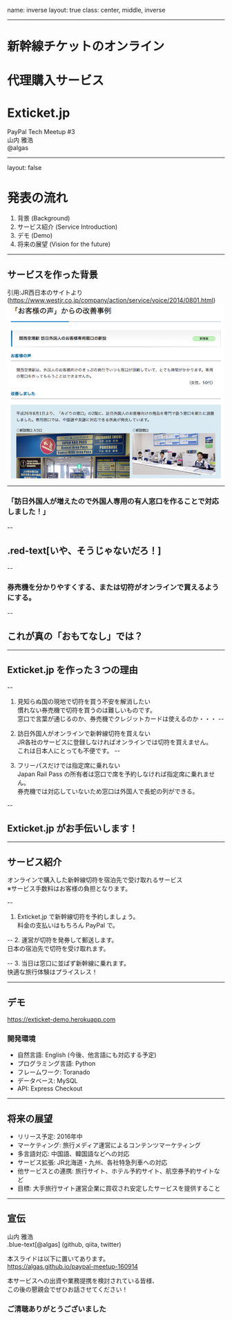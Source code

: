 name: inverse
layout: true
class: center, middle, inverse

---

# 新幹線チケットのオンライン
# 代理購入サービス
# Exticket.jp

PayPal Tech Meetup #3  
山内 雅浩  
@algas

---

layout: false

# 発表の流れ

1. 背景 (Background)
2. サービス紹介 (Service Introduction)
3. デモ (Demo)
4. 将来の展望 (Vision for the future)

---

## サービスを作った背景

引用:JR西日本のサイトより (https://www.westjr.co.jp/company/action/service/voice/2014/0801.html)
![JR Kanku](img/exticket_article1.png)

---

### 「訪日外国人が増えたので外国人専用の有人窓口を作ることで対応しました！」
--

## .red-text[いや、そうじゃないだろ！]
--

### 券売機を分かりやすくする、または切符がオンラインで買えるようにする。
--

## これが真の「おもてなし」では？

---

## Exticket.jp を作った３つの理由  
--

1. 見知らぬ国の現地で切符を買う不安を解消したい  
慣れない券売機で切符を買うのは難しいものです。  
窓口で言葉が通じるのか、券売機でクレジットカードは使えるのか・・・
--

2. 訪日外国人がオンラインで新幹線切符を買えない  
JR各社のサービスに登録しなければオンラインでは切符を買えません。  
これは日本人にとっても不便です。
--

3. フリーパスだけでは指定席に乗れない  
Japan Rail Pass の所有者は窓口で席を予約しなければ指定席に乗れません。  
券売機では対応していないため窓口は外国人で長蛇の列ができる。

--

## Exticket.jp がお手伝いします！

---

## サービス紹介

オンラインで購入した新幹線切符を宿泊先で受け取れるサービス  
※サービス手数料はお客様の負担となります。

--
1. Exticket.jp で新幹線切符を予約しましょう。  
料金の支払いはもちろん PayPal で。

--
2. 運営が切符を発券して郵送します。  
日本の宿泊先で切符を受け取れます。

--
3. 当日は窓口に並ばず新幹線に乗れます。  
快適な旅行体験はプライスレス！

---

## デモ

https://exticket-demo.herokuapp.com

### 開発環境

- 自然言語: English (今後、他言語にも対応する予定)
- プログラミング言語: Python
- フレームワーク: Toranado
- データベース: MySQL
- API: Express Checkout

---

## 将来の展望

- リリース予定: 2016年中
- マーケティング: 旅行メディア運営によるコンテンツマーケティング
- 多言語対応: 中国語、韓国語などへの対応
- サービス拡張: JR北海道・九州、各社特急列車への対応
- 他サービスとの連携: 旅行サイト、ホテル予約サイト、航空券予約サイトなど
- 目標: 大手旅行サイト運営企業に買収され安定したサービスを提供すること

---

## 宣伝

山内 雅浩  
.blue-text[@algas] (github, qiita, twitter)  

本スライドは以下に置いてあります。  
https://algas.github.io/paypal-meetup-160914

本サービスへの出資や業務提携を検討されている皆様、  
この後の懇親会でぜひお話させてください！

### ご清聴ありがとうございました
